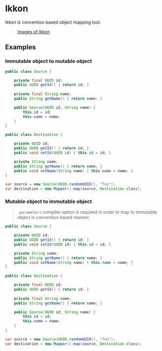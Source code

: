 # Ikkon

Ikkon is convention based object mapping tool.

> [Images of Ikkon](https://media.comicbook.com/2018/08/images-of-ikonn-1128198.jpeg)

## Examples 

### Immutable object to mutable object

```java
public class Source {

    private final UUID id;
    public UUID getId() { return id; }
    
    private final String name;
    public String getName() { return name; }

    public Source(UUID id, String name) {
        this.id = id;
        this.name = name;
    }
}

public class Destination {

    private UUID id;
    public UUID getId() { return id; }
    public void setId(UUID id) { this.id = id; }

    private String name;
    public String getName() { return name; }
    public void setName(String name) { this.name = name; }
}

var source = new Source(UUID.randomUUID(), "foo");
var destination = new Mapper().map(source, Destination.class);
```

### Mutable object to immutable object

> `-parameters` compiler option is required in order to map to immutable object in convention based manner.

```java
public class Source {

    private UUID id;
    public UUID getId() { return id; }
    public void setId(UUID id) { this.id = id; }

    private String name;
    public String getName() { return name; }
    public void setName(String name) { this.name = name; }
}

public class Destination {

    private final UUID id;
    public UUID getId() { return id; }
    
    private final String name;
    public String getName() { return name; }

    public Source(UUID id, String name) {
        this.id = id;
        this.name = name;
    }
}

var source = new Source(UUID.randomUUID(), "foo");
var destination = new Mapper().map(source, Destination.class);
```
